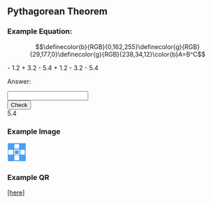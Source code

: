## Pythagorean Theorem

### Example Equation:

$$\definecolor{b}{RGB}{0,162,255}\definecolor{g}{RGB}{29,177,0}\definecolor{g}{RGB}{238,34,12}\color{b}A=B^C$$

<quiz multichoice>
  - 1.2
  + 3.2
  - 5.4
</quiz>

<quiz multichoice>
  + 1.2
  - 3.2
  - 5.4
</quiz>

<!-- <q1uiz entry type="integer/number/string" id="">5.4</q1uiz> -->

Answer:
<html>
  <div class="lesson__quiz_entry">
    <!-- <div class="lesson__quiz_entry_label">
      Answer:
    </div> -->
    <div class="lesson__quiz__mark"></div>
    <div class="lesson__quiz_entry_input">
      <input type="text">
    </div>
    <div class="lesson__quiz__entry_submit">
      <button class="lesson__quiz__submit_button lesson__quiz__entry_submit_button">Check</button>
    </div>
    <div class="lesson__quiz__answer">
      5.4
    </div>
  </div>
</html>
<!-- <html>
<div class="lesson__multiple_choice">
  <div class="lesson__quiz_selection">
    <div class="lesson__quiz__radio_mark"></div>
    <div class="lesson__quiz__radio_button">
      <input type="radio" name="0" value="incorrect">
      $$\frac{1}{2}$$
    </div>
  </div>
  <div class="lesson__quiz_selection">
    <div class="lesson__quiz__radio_mark"></div>
    <div class="lesson__quiz__radio_button">
      <input type="radio" name="0" value="correct">
      Female
    </div>
  </div>
  <div class="lesson__quiz_selection">
    <div class="lesson__quiz__radio_mark"></div>
    <div class="lesson__quiz__radio_button">
      <input type="radio" name="0" value="incorrect">
      Other
    </div>
  </div>
  <div class="lesson__quiz__submit">
    <button class="lesson__quiz__submit_button">Check</button>
  </div>
</div>
</html> -->

### Example Image
![](./test-image.png)

### Example QR
[[here]]((qr,'Math/Geometry_1/Triangles/base/AngleSumPres',#00756F))